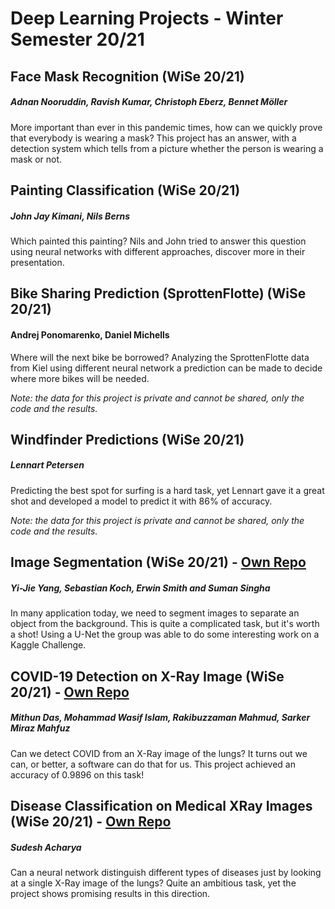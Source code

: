 # Deep Learning Projects - Winter Semester 20/21

## Face Mask Recognition (WiSe 20/21)
##### Adnan Nooruddin, Ravish Kumar, Christoph Eberz, Bennet Möller
More important than ever in this pandemic times, how can we quickly prove that everybody is wearing a mask?
This project has an answer, with a detection system which tells from a picture whether the person is wearing a mask or not.

## Painting Classification (WiSe 20/21)
##### John Jay Kimani, Nils Berns
Which  painted this painting? Nils and John tried to answer this question using neural networks with different approaches, discover more in their presentation.

## Bike Sharing Prediction (SprottenFlotte) (WiSe 20/21)
#### Andrej Ponomarenko, Daniel Michells
Where will the next bike be borrowed? Analyzing the SprottenFlotte data from Kiel using different neural network a prediction can be made to decide where more bikes will be needed.

*Note: the data for this project is private and cannot be shared, only the code and the results.*

## Windfinder Predictions (WiSe 20/21)
##### Lennart Petersen
Predicting the best spot for surfing is a hard task, yet Lennart gave it a great shot and developed a model to predict it with 86% of accuracy.

*Note: the data for this project is private and cannot be shared, only the code and the results.*

## Image Segmentation (WiSe 20/21) - [Own Repo](https://github.com/yej117/Image_Segmentation_Deep_Learning)
##### Yi-Jie Yang, Sebastian Koch, Erwin Smith and Suman Singha
In many application today, we need to segment images to separate an object from the background.
This is quite a complicated task, but it's worth a shot! Using a U-Net the group was able to do some interesting work on a Kaggle Challenge.

## COVID-19 Detection on X-Ray Image (WiSe 20/21) - [Own Repo](https://github.com/Mithunjack/COVID-19-Xray-Image-Classification)
##### Mithun Das, Mohammad Wasif Islam, Rakibuzzaman Mahmud, Sarker Miraz Mahfuz
Can we detect COVID from an X-Ray image of the lungs?
It turns out we can, or better, a software can do that for us.
This project achieved an accuracy of 0.9896 on this task!

## Disease Classification on Medical XRay Images (WiSe 20/21) - [Own Repo](https://github.com/Mnpr/Thoractic-Diseases-Detection)
##### Sudesh Acharya
Can a neural network distinguish different types of diseases just by looking at a single X-Ray image of the lungs?
Quite an ambitious task, yet the project shows promising results in this direction.
